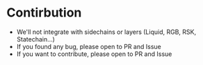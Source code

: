 # Contirbution


- We'll not integrate with sidechains or layers (Liquid, RGB, RSK, Statechain...)
- If you found any bug, please open to PR and Issue
- If you want to contribute, please open to PR and Issue
